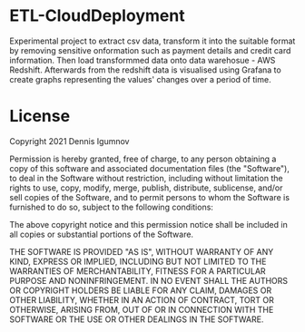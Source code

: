 # ETL-CloudDeployment
Experimental project to extract csv data, transform it into the suitable format by removing sensitive onformation such as payment details and credit card information. Then load transformmed data onto data warehosue - AWS Redshift.
Afterwards from the redshift data is visualised using Grafana to create graphs representing the values' changes over a period of time.
# License
Copyright 2021 Dennis Igumnov

Permission is hereby granted, free of charge, to any person obtaining a copy of this software and associated documentation files (the "Software"), to deal in the Software without restriction, including without limitation the rights to use, copy, modify, merge, publish, distribute, sublicense, and/or sell copies of the Software, and to permit persons to whom the Software is furnished to do so, subject to the following conditions:

The above copyright notice and this permission notice shall be included in all copies or substantial portions of the Software.

THE SOFTWARE IS PROVIDED "AS IS", WITHOUT WARRANTY OF ANY KIND, EXPRESS OR IMPLIED, INCLUDING BUT NOT LIMITED TO THE WARRANTIES OF MERCHANTABILITY, FITNESS FOR A PARTICULAR PURPOSE AND NONINFRINGEMENT. IN NO EVENT SHALL THE AUTHORS OR COPYRIGHT HOLDERS BE LIABLE FOR ANY CLAIM, DAMAGES OR OTHER LIABILITY, WHETHER IN AN ACTION OF CONTRACT, TORT OR OTHERWISE, ARISING FROM, OUT OF OR IN CONNECTION WITH THE SOFTWARE OR THE USE OR OTHER DEALINGS IN THE SOFTWARE.
